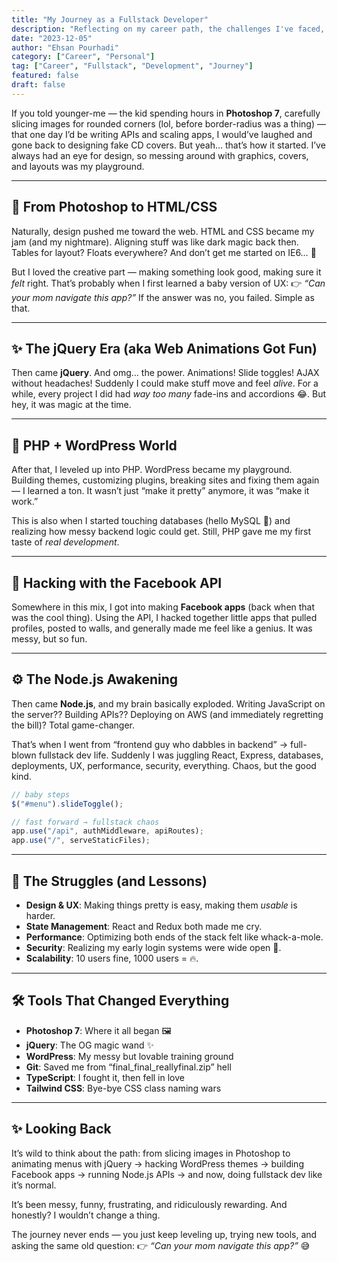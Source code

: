 ```yaml
---
title: "My Journey as a Fullstack Developer"
description: "Reflecting on my career path, the challenges I've faced, and the lessons learned along the way in fullstack development."
date: "2023-12-05"
author: "Ehsan Pourhadi"
category: ["Career", "Personal"]
tag: ["Career", "Fullstack", "Development", "Journey"]
featured: false
draft: false
---
```


If you told younger-me — the kid spending hours in **Photoshop 7**, carefully slicing images for rounded corners (lol, before border-radius was a thing) — that one day I’d be writing APIs and scaling apps, I would’ve laughed and gone back to designing fake CD covers. But yeah… that’s how it started. I’ve always had an eye for design, so messing around with graphics, covers, and layouts was my playground.

---

## 🎨 From Photoshop to HTML/CSS

Naturally, design pushed me toward the web. HTML and CSS became my jam (and my nightmare). Aligning stuff was like dark magic back then. Tables for layout? Floats everywhere? And don’t get me started on IE6… 🥲

But I loved the creative part — making something look good, making sure it _felt_ right. That’s probably when I first learned a baby version of UX:
👉 _“Can your mom navigate this app?”_
If the answer was no, you failed. Simple as that.

---

## ✨ The jQuery Era (aka Web Animations Got Fun)

Then came **jQuery**. And omg… the power. Animations! Slide toggles! AJAX without headaches! Suddenly I could make stuff move and feel _alive_. For a while, every project I did had _way too many_ fade-ins and accordions 😂. But hey, it was magic at the time.

---

## 🧱 PHP + WordPress World

After that, I leveled up into PHP. WordPress became my playground. Building themes, customizing plugins, breaking sites and fixing them again — I learned a ton. It wasn’t just “make it pretty” anymore, it was “make it work.”

This is also when I started touching databases (hello MySQL 👋) and realizing how messy backend logic could get. Still, PHP gave me my first taste of _real development_.

---

## 🤝 Hacking with the Facebook API

Somewhere in this mix, I got into making **Facebook apps** (back when that was the cool thing). Using the API, I hacked together little apps that pulled profiles, posted to walls, and generally made me feel like a genius. It was messy, but so fun.

---

## ⚙️ The Node.js Awakening

Then came **Node.js**, and my brain basically exploded. Writing JavaScript on the server?? Building APIs?? Deploying on AWS (and immediately regretting the bill)? Total game-changer.

That’s when I went from “frontend guy who dabbles in backend” → full-blown fullstack dev life. Suddenly I was juggling React, Express, databases, deployments, UX, performance, security, everything. Chaos, but the good kind.

```javascript
// baby steps
$("#menu").slideToggle();

// fast forward → fullstack chaos
app.use("/api", authMiddleware, apiRoutes);
app.use("/", serveStaticFiles);
```

---

## 🧩 The Struggles (and Lessons)

- **Design & UX**: Making things pretty is easy, making them _usable_ is harder.
- **State Management**: React and Redux both made me cry.
- **Performance**: Optimizing both ends of the stack felt like whack-a-mole.
- **Security**: Realizing my early login systems were wide open 🤦.
- **Scalability**: 10 users fine, 1000 users = 🔥.

---

## 🛠️ Tools That Changed Everything

- **Photoshop 7**: Where it all began 🖼️
- **jQuery**: The OG magic wand ✨
- **WordPress**: My messy but lovable training ground
- **Git**: Saved me from “final_final_reallyfinal.zip” hell
- **TypeScript**: I fought it, then fell in love
- **Tailwind CSS**: Bye-bye CSS class naming wars

---

## ✨ Looking Back

It’s wild to think about the path: from slicing images in Photoshop to animating menus with jQuery → hacking WordPress themes → building Facebook apps → running Node.js APIs → and now, doing fullstack dev like it’s normal.

It’s been messy, funny, frustrating, and ridiculously rewarding. And honestly? I wouldn’t change a thing.

The journey never ends — you just keep leveling up, trying new tools, and asking the same old question:
👉 _“Can your mom navigate this app?”_ 😅
